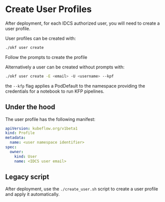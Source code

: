 # Create User Profiles

After deployment, for each IDCS authorized user, you will need to create a user profile.

User profiles can be created with:

```bash
./okf user create
```

Follow the prompts to create the profile

Alternatively a user can be created without prompts with:

```bash
./okf user create -E <email> -U <username> --kpf
```

the `--kfp` flag applies a PodDefault to the namespace providing the credentials for a notebook to run KFP pipelines.

## Under the hood

The user profile has the following manifest:

```yaml
apiVersion: kubeflow.org/v1beta1
kind: Profile
metadata:
  name: <user namespace identifier>
spec:
  owner:
    kind: User
    name: <IDCS user email>
```

## Legacy script

After deployment, use the `./create_user.sh` script to create a user profile and apply it automatically.
